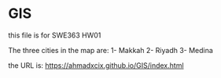 # GIS

this file is for SWE363 HW01

The three cities in the map are:
1- Makkah
2- Riyadh
3- Medina

the URL is:
https://ahmadxcix.github.io/GIS/index.html
